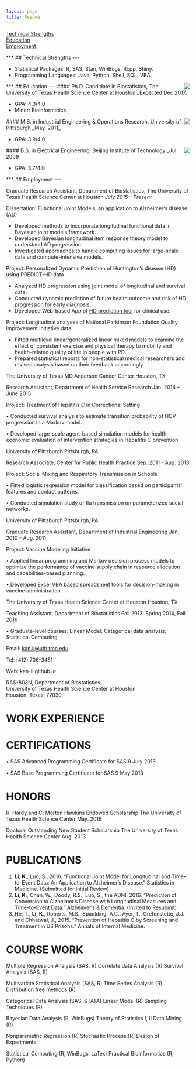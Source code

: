 ```yaml
---
layout: page
title: Resume
---
```


[Technical Strengths](#Technical)<br>
[Education](#Education)<br>
[Employment](#Employment)

<span id="Technical">
***
## Technical Strengths
---
</span>

- Statistical Packages: R, SAS, Stan, WinBugs, Rcpp, Shiny.
- Programming Languages: Java, Python, Shell, SQL, VBA. 


<span id="Education">
***
## Education
---
</span>
<img align="right" src="http://li-kan.com/image/uth.jpg">
#### Ph.D. Candidate in Biostatistics, The University of Texas Health Science Center at Houston	
_Expected Dec 2017_

- GPA: 4.0/4.0
- Minor: Bioinformatics

<img align="right" src="http://li-kan.com/image/upitts.jpg">
#### M.S. in Industrial Engineering & Operations Research, University of Pittsburgh
_May. 2011_

- GPA: 3.9/4.0

<img align="right" src="http://li-kan.com/image/bit.jpg">
#### B.S. in Electrical Engineering, Beijing Institute of Technology
_Jul. 2009_

- GPA: 3.7/4.0

<span id="Employment">
***
## Employment
---
</span>

Graduate Research Assistant, Department of Biostatistics, The University of Texas Health Science Center at Houston
_July 2015 – Present_

Dissertation: Functional Joint Models: an application to Alzheimer’s disease (AD)

- Developed methods to incorporate longitudinal functional data in Bayesian joint models framework.
- Developed Bayesian longitudinal item response theory model to understand AD progression.
- Investigated approaches to handle computing issues for large-scale data and compute-intensive models.

Project: Personalized Dynamic Prediction of Huntington’s disease (HD) using PREDICT-HD data 

- Analyzed HD progression using joint model of longitudinal and survival data.
- Conducted dynamic prediction of future health outcome and risk of HD progression for early diagnosis.
- Developed Web-based App of [HD prediction tool](https://kanli.shinyapps.io/HD_prediction/) for clinical use. 

Project: Longitudinal analyses of National Parkinson Foundation Quality Improvement Initiative data 

- Fitted multilevel linear/generalized linear mixed models to examine the effect of consistent exercise and physical therapy to mobility and health-related quality of life in people with PD. 
- Prepared statistical reports for non-statistical medical researchers and revised analysis based on their feedback accordingly.


The University of Texas MD Anderson Cancer Center		     	          Houston, TX

Research Assistant, Department of Health Service Research                          	           Jan. 2014 – June 2015

Project: Treatment of Hepatitis C in Correctional Setting
 
•	Conducted survival analysis to estimate transition probability of HCV progression in a Markov model.

•	Developed large-scale agent-based simulation models for health economic evaluation of intervention strategies in Hepatitis C prevention.

University of Pittsburgh		     	       				    Pittsburgh, PA

Research Associate, Center for Public Health Practice	                      	         Sep. 2011 - Aug. 2013

Project: Social Mixing and Respiratory Transmission in Schools

•	Fitted logistic regression model for classification based on participants’ features and contact patterns.

•	Conducted simulation study of flu transmission on parameterized social networks.

University of Pittsburgh		     	       				    Pittsburgh, PA

Graduate Research Assistant, Department of Industrial Engineering        	         Jan. 2010 - Aug. 2011

Project: Vaccine Modeling Initiative

•	Applied linear programming and Markov decision process models to optimize the performance of vaccine supply chain in resource allocation and capabilities-based planning.

•	Developed Excel VBA based spreadsheet tools for decision-making in vaccine administration.

The University of Texas Health Science Center at Houston		     	      Houston, TX

Teaching Assistant, Department of Biostatistics		                 Fall 2013, Spring 2014, Fall 2016 

•	Graduate-level courses: Linear Model; Categorical data analysis; Statistical Computing 



Email: kan.li@uth.tmc.edu		         

Tel: (412) 706-3451		          

Web: kan-li.github.io 		         

RAS-803N, Department of Biostatistics				                
University of Texas Health Science Center at Houston		                
Houston, Texas, 77030 						                
			                                                               	       


# WORK EXPERIENCE




# CERTIFICATIONS

•	SAS Advanced Programming Certificate for SAS 9			                             July 2013

•	SAS Base Programming Certificate for SAS 9                                            May 2013 

# HONORS

R. Hardy and C. Morton Hawkins Endowed Scholarship       The University of Texas Health Science Center  May. 2016

Doctoral Outstanding New Student Scholarship                      The University of Texas Health Science Center  Aug. 2013

# PUBLICATIONS
1.	**Li, K**., Luo, S., 2016. “Functional Joint Model for Longitudinal and Time-to-Event Data: An Application to Alzheimer’s Disease.” Statistics in Medicine. (Submitted for Initial Review)
2.	**Li, K**., Chan, W., Doody, R.S., Luo, S., the ADNI, 2016. “Prediction of Conversion to Alzheimer’s Disease with Longitudinal Measures and Time-to-Event Data.” Alzheimer’s & Dementia. (Invited to Resubmit)
3.	He, T., **Li, K**., Roberts, M.S., Spaulding, A.C., Ayer, T., Grefenstette, J.J. and Chhatwal, J., 2015.  “Prevention of Hepatitis C by Screening and Treatment in US Prisons.” Annals of Internal Medicine.


# COURSE WORK

Multiple Regression Analysis (SAS, R) 	Correlate data Analysis (R)	Survival Analysis (SAS, R)

Multivariate Statistical Analysis  (SAS, R) 	Time Series Analysis (R)	Distribution free methods (R)

Categorical Data Analysis (SAS, STATA) 	Linear Model (R)	Sampling Techniques (R) 

Bayesian Data Analysis (R, WinBugs)	Theory of Statistics I, II	Data Mining (R)

Nonparametric Regression (R) 	Stochastic Process (R)	Design of Experiments

Statistical Computing (R, WinBugs, LaTex) 	Practical Bioinformatics (R, Python)

